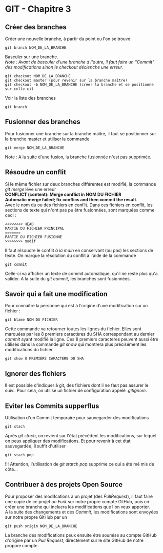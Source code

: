GIT - Chapitre 3
================

Créer des branches
------------------

Créer une nouvelle branche, à partir du point ou l'on se trouve

    git branch NOM_DE_LA_BRANCHE

Basculer sur une branche.  
*Note : Avant de basculer d'une branche à l'autre, il faut faire un "Commit" des modifications sinon le checkout déclenche une erreur.*

    git checkout NOM_DE_LA_BRANCHE
    git checkout master (pour revenir sur la branche maître)
    git checkout -b NOM_DE_LA_BRANCHE (créer la branche et se positionne sur celle-ci)

Voir la liste des branches

    git branch

Fusionner des branches
----------------------

Pour fusionner une branche sur la branche maître, il faut se positionner sur la branche master et utiliser la commande

    git merge NOM_DE_LA_BRANCHE

Note : A la suite d'une fusion, la branche fusionnée n'est pas supprimée.

Résoudre un conflit
-------------------

Si le même fichier sur deux branches différentes est modifié, la commande *git merge* lève une erreur  
**CONFLICT (content): Merge conflict in NOM DU FICHIER**  
**Automatic merge failed; fix conflics and then commit the result.**  
Avec le nom du ou des fichiers en conflit. Dans ces fichiers en conflit, les sections de texte qui n'ont pas pu être fusionnées, sont marquées comme ceci :

    <<<<<<<< HEAD
    PARTIE DU FICHIER PRINCIPAL
    =======
    PARTIE DU FICHIER FUSIONNE
    >>>>>>>> modif

Il faut résoudre le conflit *à la main* en conservant (ou pas) les sections de texte. On marque la résolution du conflit à l'aide de la commande

    git commit

Celle-ci va afficher un texte de commit automatique, qu'il ne reste plus qu'a valider. A la suite du *git commit*, les branches sont fusionnées.

Savoir qui a fait une modification
----------------------------------

Pour connaitre la personne qui est à l'origine d'une modification sur un fichier :

    git blame NOM DU FICHIER

Cette commande va retourner toutes les lignes du fichier. Elles sont marquées par les 8 premiers caractères du SHA correspondant au dernier *commit* ayant modifié la ligne. Ces 8 premiers caractères peuvent aussi être utilisés dans la commande *git show* qui montrera plus précisément les modifications du fichier.

    git show 8 PREMIERS CARACTERE DU SHA

Ignorer des fichiers
--------------------

Il est possible d'indiquer à git, des fichiers dont il ne faut pas assurer le suivi. Pour cela, on utilise un fichier de configuration appelé *.gitignore*.

Eviter les Commits supperflus
-----------------------------

Utilisation d'un Commit temporaire pour sauvegarder des modifications

    git stach

Après *git stach*, on revient sur l'état précédent les modifications, sur lequel on peux appliquer des modifications. Et pour revenir à cet état sauvegardée, il suffit d'utiliser

    git stach pop

!!! Attention, l'utilisation de *git statch pop* supprime ce qui a été mé mis de côté...

Contribuer à des projets Open Source
------------------------------------

Pour proposer des modifcations à un projet (des *PullRequest*), il faut faire une copie de ce projet *un Fork* sur notre propre compte GitHub, puis on créer une branche qui incluera les modifications que l'on veux apporter.  
A la suite des changements et des *Commit*, les modifications sont envoyées sur notre propre GitHub par un

    git push origin NOM_DE_LA_BRANCHE

La branche des modifications peux ensuite être soumise au compte GitHub d'origine par un *Pull Request*, directement sur le site GitHub de notre propore compte.
